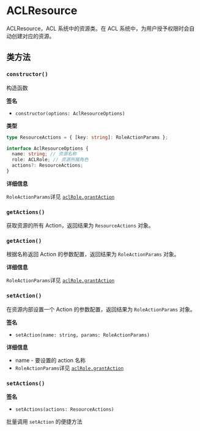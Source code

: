 # ACLResource

ACLResource，ACL 系统中的资源类。在 ACL 系统中，为用户授予权限时会自动创建对应的资源。


## 类方法

### `constructor()`
构造函数

**签名**
* `constructor(options: AclResourceOptions)`

**类型**
```typescript
type ResourceActions = { [key: string]: RoleActionParams };

interface AclResourceOptions {
  name: string; // 资源名称
  role: ACLRole; // 资源所属角色
  actions?: ResourceActions;
}
```

**详细信息**

`RoleActionParams`详见 [`aclRole.grantAction`](./acl-role.md#grantaction)

### `getActions()`

获取资源的所有 Action，返回结果为 `ResourceActions` 对象。

### `getAction()`
根据名称返回 Action 的参数配置，返回结果为 `RoleActionParams` 对象。

**详细信息**

`RoleActionParams`详见 [`aclRole.grantAction`](./acl-role.md#grantaction)

### `setAction()`

在资源内部设置一个 Action 的参数配置，返回结果为 `RoleActionParams` 对象。

**签名**
* `setAction(name: string, params: RoleActionParams)`

**详细信息**

* name - 要设置的 action 名称
* `RoleActionParams`详见 [`aclRole.grantAction`](./acl-role.md#grantaction)

### `setActions()`

**签名**
* `setActions(actions: ResourceActions)`

批量调用 `setAction` 的便捷方法
